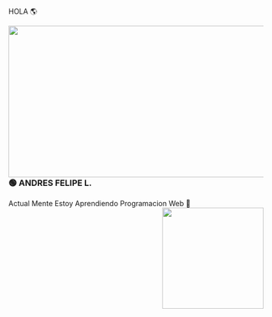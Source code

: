  HOLA 🌎 

<img src="https://soyhorizonte.com/wp-content/uploads/2020/10/JS.gif" align="left" height="300" width="550" >

### 🟢 ANDRES FELIPE L.
Actual Mente Estoy Aprendiendo Programacion Web 🚀
<img src="https://user-images.githubusercontent.com/30567608/29748287-d45cdc10-8b13-11e7-9986-42dd0968f3c8.gif" align="right" height="200" width="200" >
